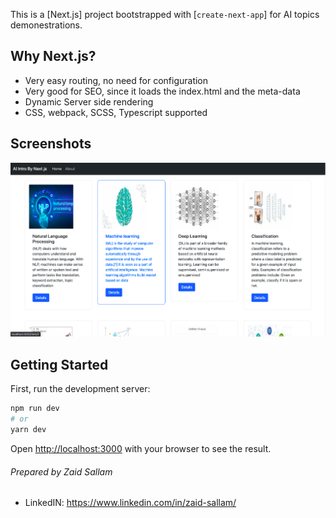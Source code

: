 This is a [Next.js] project bootstrapped with [`create-next-app`] for AI topics demonestrations.

## Why Next.js?

- Very easy routing, no need for configuration
- Very good for SEO, since it loads the index.html and the meta-data
- Dynamic Server side rendering
- CSS, webpack, SCSS, Typescript supported


## Screenshots
![Alt text](https://github.com/zaidsallam10/next.js-ai/blob/main/public/s1.png "Homepage")


## Getting Started

First, run the development server:

```bash
npm run dev
# or
yarn dev
```

Open [http://localhost:3000](http://localhost:3000) with your browser to see the result.

###### Prepared by Zaid Sallam

- LinkedIN: https://www.linkedin.com/in/zaid-sallam/
